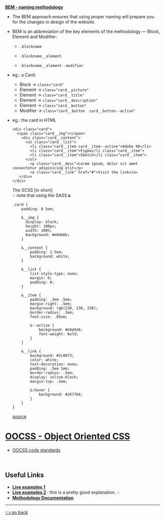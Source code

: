 __[BEM - naming methodology](http://getbem.com/naming/)__

- The BEM approach ensures that using proper naming will prepare you for the changes in design of the website.   

-  BEM is an abbreviation of the key elements of the methodology — Block, Element and Modifier:   

    - `.blockname`

    - `.blockname__element`

    - `.blockname__element--modifier`
   
 - eg.: a Card:
    - Block →   `class="card"`
    - Element → `class="card__picture"`
    - Element → `class="card__title"`
    - Element → `class="card__description"`
    - Element → `class="card__button"`
    - Modifier → `class="card__button  card__button--active"` 
  
  - eg.:
    the card in HTML
    ```
    <div class="card">
      <span class="card__img"></span>
        <div class="card__content">
          <ul class="card__list">
            <li class="card__item card__item--active">Adobe XD</li>
            <li class="card__item">Figma</li class="card__item">
            <li class="card__item">Sketch</li class="card__item">
          </ul>
            <p class="card__desc">Lorem ipsum, dolor sit amet consectetur adipisicing elit</p>
            <a class="card__link" href="#">Visit the link</a>
       </div>
    </div>
    ```
    The SCSS [in short]   
    💡 note that using the SASS **`&`**
    ```
    .card {
        padding: 0 5em;

        &__img {
          display: block;
          height: 100px;
          width: 100%;
          background: #e0466b;
        }

        &__content {
            padding: 1.5em;
            background: white;
        }

        &__list {
            list-style-type: none;
            margin: 0;
            padding: 0;
        }

        &__item {
            padding: .3em .5em;
            margin-right: .5em;
            background: rgb(230, 230, 230);
            border-radius: .3em;
            font-size: .85em;

            &--active {
                background: #d4d4d4;
                font-weight: bold;
            }
        }

        &__link {
            background: #2c8973;
            color: white;
            text-decoration: none;
            padding: .5em 1em;
            border-radius: .5em;
            display: inline-block;
            margin-top: .5em;

            &:hover {
                background: #267764;
            }
        }
    }    
    ```
    [source](https://codepen.io/designcourse/pen/KKwjKNE)
    
  # [OOCSS - Object Oriented CSS](https://github.com/stubbornella/oocss/wiki)   
  
  - [OOCSS code standards](https://github.com/stubbornella/oocss-code-standards#oocss-code-standards)

<br>
  
  ## Useful Links
  - __[Live examples 1](https://scalablecss.com/bem-css-examples/)__ 
  - __[Live examples 2](https://scalablecss.com/bem-blocks-within-blocks/#nesting-blocks-within-blocks)__  : this is a pretty good explanation. 💡
  - __[Methodology Documentation](https://en.bem.info/methodology/)__
---
   [👈 go back](https://github.com/Klosmi/html-basics#html-and-css--basics)
